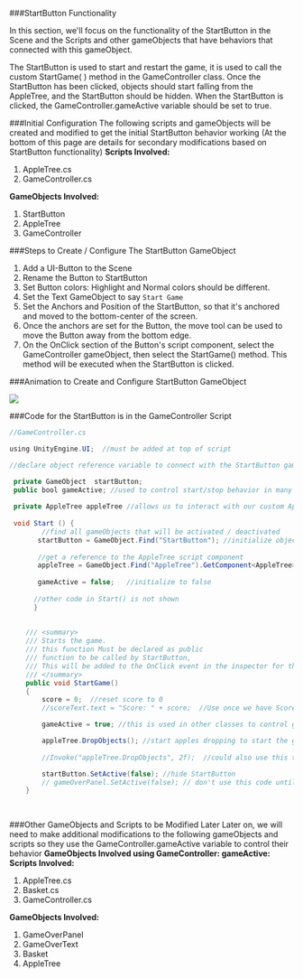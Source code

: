 ###StartButton Functionality

In this section, we'll focus on the functionality of the StartButton in the Scene and the Scripts and other gameObjects that have behaviors that connected with this gameObject.

The StartButton is used to start and restart the game, it is used to call the custom StartGame( ) method in the GameController class. Once the StartButton has been clicked, objects should start falling from the AppleTree, and the StartButton should be hidden. When the StartButton is clicked, the GameController.gameActive variable should be set to true.

###Initial Configuration
The following scripts and gameObjects will be created and modified to get the initial StartButton behavior working (At the bottom of this page are details for secondary modifications based on StartButton functionality)
**Scripts Involved:**
1.  AppleTree.cs
2.  GameController.cs

**GameObjects Involved:**
1. StartButton
2. AppleTree
3. GameController

###Steps to Create / Configure The StartButton GameObject
1. Add a UI-Button to the Scene
2. Rename the Button to StartButton
3. Set Button colors: Highlight and Normal colors should be different.
4. Set the Text GameObject to say `Start Game`
5. Set the Anchors and Position of the StartButton, so that it's anchored and moved to the bottom-center of the screen.  
6. Once the anchors are set for the Button, the move tool can be used to move the Button away from the bottom edge.
7. On the OnClick section of the Button's script component, select the GameController gameObject, then select the StartGame() method. This method will be executed when the StartButton is clicked.

###Animation to Create and Configure StartButton GameObject

![](http://g.recordit.co/j0q1PTchAr.gif)

###Code for the StartButton is in the GameController Script



```java
//GameController.cs

using UnityEngine.UI;  //must be added at top of script

//declare object reference variable to connect with the StartButton gameObject

 private GameObject  startButton; 
 public bool gameActive; //used to control start/stop behavior in many other classes
 
 private AppleTree appleTree //allows us to interact with our custom AppleTree script on the AppleTree GameObject
 
 void Start () {
        //find all gameObjects that will be activated / deactivated 
       startButton = GameObject.Find("StartButton"); //initialize object reference to create connection with Scene GameObject
      
       //get a reference to the AppleTree script component
       appleTree = GameObject.Find("AppleTree").GetComponent<AppleTree>();
      
       gameActive = false;   //initialize to false
      
      //other code in Start() is not shown
      }
      
      
    /// <summary>
    /// Starts the game.
    /// this function Must be declared as public 
    /// function to be called by StartButton, 
    /// This will be added to the OnClick event in the inspector for the StartButton
    /// </summary>
    public void StartGame()
    {
        score = 0;  //reset score to 0
        //scoreText.text = "Score: " + score;  //Use once we have ScoreText GameObject etc

        gameActive = true; //this is used in other classes to control gameObjects

        appleTree.DropObjects(); //start apples dropping to start the game
        
        //Invoke("appleTree.DropObjects", 2f);  //could also use this to start apples dropping with 2 second delay.

        startButton.SetActive(false); //hide StartButton
        // gameOverPanel.SetActive(false); // don't use this code until we have created the GameOverPanel etc
    }
      
      
```

###Other GameObjects and Scripts to be Modified Later
 Later on, we will need to make additional modifications to the following gameObjects and scripts so they use the GameController.gameActive variable to control their behavior
**GameObjects Involved using GameController: gameActive:**
**Scripts Involved:**
1. AppleTree.cs
2. Basket.cs
3. GameController.cs

**GameObjects Involved:**
1. GameOverPanel
2. GameOverText
3. Basket
4. AppleTree



